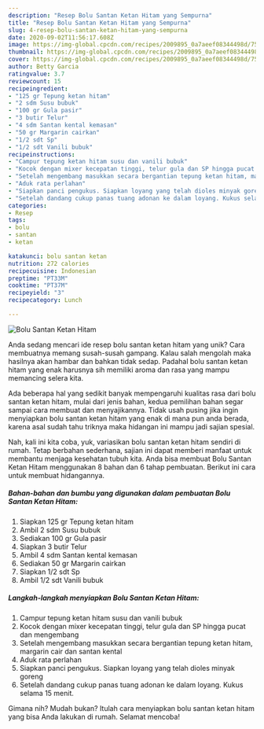 ```yaml
---
description: "Resep Bolu Santan Ketan Hitam yang Sempurna"
title: "Resep Bolu Santan Ketan Hitam yang Sempurna"
slug: 4-resep-bolu-santan-ketan-hitam-yang-sempurna
date: 2020-09-02T11:56:17.608Z
image: https://img-global.cpcdn.com/recipes/2009895_0a7aeef08344498d/751x532cq70/bolu-santan-ketan-hitam-foto-resep-utama.jpg
thumbnail: https://img-global.cpcdn.com/recipes/2009895_0a7aeef08344498d/751x532cq70/bolu-santan-ketan-hitam-foto-resep-utama.jpg
cover: https://img-global.cpcdn.com/recipes/2009895_0a7aeef08344498d/751x532cq70/bolu-santan-ketan-hitam-foto-resep-utama.jpg
author: Betty Garcia
ratingvalue: 3.7
reviewcount: 15
recipeingredient:
- "125 gr Tepung ketan hitam"
- "2 sdm Susu bubuk"
- "100 gr Gula pasir"
- "3 butir Telur"
- "4 sdm Santan kental kemasan"
- "50 gr Margarin cairkan"
- "1/2 sdt Sp"
- "1/2 sdt Vanili bubuk"
recipeinstructions:
- "Campur tepung ketan hitam susu dan vanili bubuk"
- "Kocok dengan mixer kecepatan tinggi, telur gula dan SP hingga pucat dan mengembang"
- "Setelah mengembang masukkan secara bergantian tepung ketan hitam, margarin cair dan santan kental"
- "Aduk rata perlahan"
- "Siapkan panci pengukus. Siapkan loyang yang telah dioles minyak goreng"
- "Setelah dandang cukup panas tuang adonan ke dalam loyang. Kukus selama 15 menit."
categories:
- Resep
tags:
- bolu
- santan
- ketan

katakunci: bolu santan ketan 
nutrition: 272 calories
recipecuisine: Indonesian
preptime: "PT33M"
cooktime: "PT37M"
recipeyield: "3"
recipecategory: Lunch

---
```



![Bolu Santan Ketan Hitam](https://img-global.cpcdn.com/recipes/2009895_0a7aeef08344498d/751x532cq70/bolu-santan-ketan-hitam-foto-resep-utama.jpg)

Anda sedang mencari ide resep bolu santan ketan hitam yang unik? Cara membuatnya memang susah-susah gampang. Kalau salah mengolah maka hasilnya akan hambar dan bahkan tidak sedap. Padahal bolu santan ketan hitam yang enak harusnya sih memiliki aroma dan rasa yang mampu memancing selera kita.



Ada beberapa hal yang sedikit banyak mempengaruhi kualitas rasa dari bolu santan ketan hitam, mulai dari jenis bahan, kedua pemilihan bahan segar sampai cara membuat dan menyajikannya. Tidak usah pusing jika ingin menyiapkan bolu santan ketan hitam yang enak di mana pun anda berada, karena asal sudah tahu triknya maka hidangan ini mampu jadi sajian spesial.


Nah, kali ini kita coba, yuk, variasikan bolu santan ketan hitam sendiri di rumah. Tetap berbahan sederhana, sajian ini dapat memberi manfaat untuk membantu menjaga kesehatan tubuh kita. Anda bisa membuat Bolu Santan Ketan Hitam menggunakan 8 bahan dan 6 tahap pembuatan. Berikut ini cara untuk membuat hidangannya.

<!--inarticleads1-->

##### Bahan-bahan dan bumbu yang digunakan dalam pembuatan Bolu Santan Ketan Hitam:

1. Siapkan 125 gr Tepung ketan hitam
1. Ambil 2 sdm Susu bubuk
1. Sediakan 100 gr Gula pasir
1. Siapkan 3 butir Telur
1. Ambil 4 sdm Santan kental kemasan
1. Sediakan 50 gr Margarin cairkan
1. Siapkan 1/2 sdt Sp
1. Ambil 1/2 sdt Vanili bubuk




<!--inarticleads2-->

##### Langkah-langkah menyiapkan Bolu Santan Ketan Hitam:

1. Campur tepung ketan hitam susu dan vanili bubuk
1. Kocok dengan mixer kecepatan tinggi, telur gula dan SP hingga pucat dan mengembang
1. Setelah mengembang masukkan secara bergantian tepung ketan hitam, margarin cair dan santan kental
1. Aduk rata perlahan
1. Siapkan panci pengukus. Siapkan loyang yang telah dioles minyak goreng
1. Setelah dandang cukup panas tuang adonan ke dalam loyang. Kukus selama 15 menit.




Gimana nih? Mudah bukan? Itulah cara menyiapkan bolu santan ketan hitam yang bisa Anda lakukan di rumah. Selamat mencoba!
